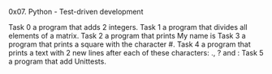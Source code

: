 0x07. Python - Test-driven development

Task 0  a program that adds 2 integers.
Task 1  a program that divides all elements of a matrix.
Task 2  a program that prints My name is <first name> <last name>
Task 3  a program that prints a square with the character #.
Task 4  a program that prints a text with 2 new lines after each of these characters: ., ? and :
Task 5  a program that add Unittests.
